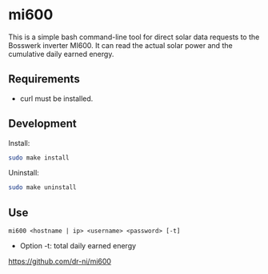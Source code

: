 # mi600

This is a simple bash command-line tool for direct solar data requests to the Bosswerk inverter MI600. It can read the actual solar power and the cumulative daily earned energy.

## Requirements

- curl must be installed.

## Development


Install:
```sh
sudo make install
```

Uninstall:
```sh
sudo make uninstall
```

## Use
```
mi600 <hostname | ip> <username> <password> [-t]
```
- Option -t: total daily earned energy


https://github.com/dr-ni/mi600

